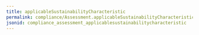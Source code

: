 ```yaml
---
title: applicableSustainabilityCharacteristic
permalink: compliance/Assessment.applicableSustainabilityCharacteristic.html
jsonid: compliance_assessment_applicablesustainabilitycharacteristic
---
```

